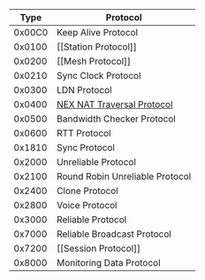 | Type | Protocol |
| --- | --- |
| 0x00C0 | Keep Alive Protocol |
| 0x0100 | [[Station Protocol]] |
| 0x0200 | [[Mesh Protocol]] |
| 0x0210 | Sync Clock Protocol |
| 0x0300 | LDN Protocol |
| 0x0400 | [NEX NAT Traversal Protocol](NAT-Traversal-Protocol-(PIA)) |
| 0x0500 | Bandwidth Checker Protocol |
| 0x0600 | RTT Protocol |
| 0x1810 | Sync Protocol |
| 0x2000 | Unreliable Protocol |
| 0x2100 | Round Robin Unreliable Protocol |
| 0x2400 | Clone Protocol |
| 0x2800 | Voice Protocol |
| 0x3000 | Reliable Protocol |
| 0x7000 | Reliable Broadcast Protocol |
| 0x7200 | [[Session Protocol]] |
| 0x8000 | Monitoring Data Protocol |